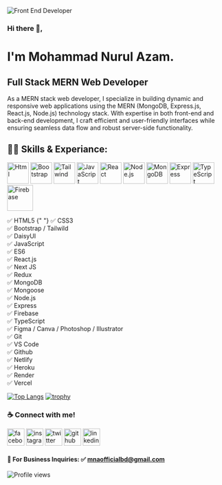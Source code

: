 ![Front End Developer](https://i.ibb.co/p1dd1dJ/Linked-In-banner.jpg)

### Hi there 👋,
# I'm Mohammad Nurul Azam.
## Full Stack MERN Web Developer
As a MERN stack web developer, I specialize in building dynamic and responsive web applications using the MERN (MongoDB, Express.js, React.js, Node.js) technology stack. With expertise in both front-end and back-end development, I craft efficient and user-friendly interfaces while ensuring seamless data flow and robust server-side functionality.

## 👨‍💻 Skills & Experiance: 

<img src='https://i.ibb.co/CzCBpTH/Html.png' alt='Html' height='50'> <img src='https://i.ibb.co/nQWTQj0/Bootstrap.png' alt='Bootstrap' height='50'> <img src='https://i.ibb.co/bNk65q4/Tailwind.png' alt='Tailwind' height='50'> <img src='https://i.ibb.co/v1TJvsQ/java-Script.png' alt='JavaScript' height='50'> <img src='https://i.ibb.co/r35WXpY/React.png' alt='React' height='50'> <img src='https://i.ibb.co/25kVJ89/Node-js.png' alt='Node.js' height='50'> <img src='https://i.ibb.co/g7bXq1g/Mongo.png' alt='MongoDB' height='50'> <img src='https://i.ibb.co/GcyBL8L/Express.png' alt='Express' height='50'> <img src='https://i.ibb.co/gjW6BLK/Type-Script.png' alt='TypeScript' height='50'> <img src='https://felgo.com/doc/images/logo-firebase.png' alt='Firebase' height='60'>

✅ HTML5 {" "} ✅ CSS3 <br>
✅ Bootstrap / Tailwild <br>
✅ DaisyUI <br>
✅ JavaScript <br>
✅ ES6 <br>
✅ React.js <br> 
✅ Next JS <br> 
✅ Redux <br>
✅ MongoDB <br>
✅ Mongoose <br>
✅ Node.js <br>
✅ Express <br>
✅ Firebase <br>
✅ TypeScript <br>
✅ Figma / Canva / Photoshop / Illustrator <br>
✅ Git <br>
✅ VS Code <br>
✅ Github <br>
✅ Netlify <br>
✅ Heroku <br>
✅ Render <br>
✅ Vercel <br>

[![Top Langs](https://github-readme-stats.vercel.app/api/top-langs/?username=nurulazam-dev)](https://github.com/anuraghazra/github-readme-stats)
[![trophy](https://github-profile-trophy.vercel.app/?username=nurulazam-dev)](https://github.com/ryo-ma/github-profile-trophy)
### ☕ Connect with me!
[<img src='https://camo.githubusercontent.com/2d1ffa69dd491ebeca01b2098cf8233dd09950ff5895abccd5b455ca442abc59/68747470733a2f2f696d672e736869656c64732e696f2f62616467652f46616365626f6f6b2d3138373746323f7374796c653d666f722d7468652d6261646765266c6f676f3d66616365626f6f6b266c6f676f436f6c6f723d7768697465' alt='facebook' height='40'>](https://www.facebook.com/mnaofficialbd)  [<img src='https://camo.githubusercontent.com/b3d4671768bd0f9b6c8f410a25a96e0c5a4d135208d8910461e986f97e7985ab/68747470733a2f2f696d672e736869656c64732e696f2f62616467652f496e7374616772616d2d4534343035463f7374796c653d666f722d7468652d6261646765266c6f676f3d696e7374616772616d266c6f676f436f6c6f723d7768697465' alt='instagram' height='40'>](https://www.instagram.com/mnaofficialbd/)  [<img src='https://camo.githubusercontent.com/5d03c86f6a75f7cbe80d135d9162fbf6dc46a31253cf30a8e9bb8279b4d574d3/68747470733a2f2f696d672e736869656c64732e696f2f62616467652f547769747465722d3144413146323f7374796c653d666f722d7468652d6261646765266c6f676f3d74776974746572266c6f676f436f6c6f723d7768697465' alt='twitter' height='40'>](https://twitter.com/mnaofficialbd)  [<img src='https://camo.githubusercontent.com/bd2bd127c104ba5c98bb12c70801b075aee1f040009089510f69554300e7ff41/68747470733a2f2f696d672e736869656c64732e696f2f62616467652f4769742d4630353033323f7374796c653d666f722d7468652d6261646765266c6f676f3d676974266c6f676f436f6c6f723d7768697465' alt='github' height='40'>](https://github.com/mnaofficialbd)
[<img src='https://camo.githubusercontent.com/a80d00f23720d0bc9f55481cfcd77ab79e141606829cf16ec43f8cacc7741e46/68747470733a2f2f696d672e736869656c64732e696f2f62616467652f4c696e6b6564496e2d3030373742353f7374796c653d666f722d7468652d6261646765266c6f676f3d6c696e6b6564696e266c6f676f436f6c6f723d7768697465' alt='linkedin' height='40'>](https://www.linkedin.com/in/mnaofficialbd/) 

#### 📧 For Business Inquiries: ✅ mnaofficialbd@gmail.com
![Profile views](https://gpvc.arturio.dev/nurulazam-dev)  

